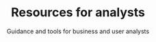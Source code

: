 ---
layout: role-index
title: Resources for analysts
subtitle: Guidance and tools for business and user analysts
audience: analyst
hero: Know your users
---